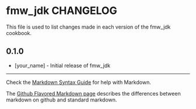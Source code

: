 # fmw_jdk CHANGELOG

This file is used to list changes made in each version of the fmw_jdk cookbook.

## 0.1.0
- [your_name] - Initial release of fmw_jdk

- - -
Check the [Markdown Syntax Guide](http://daringfireball.net/projects/markdown/syntax) for help with Markdown.

The [Github Flavored Markdown page](http://github.github.com/github-flavored-markdown/) describes the differences between markdown on github and standard markdown.
